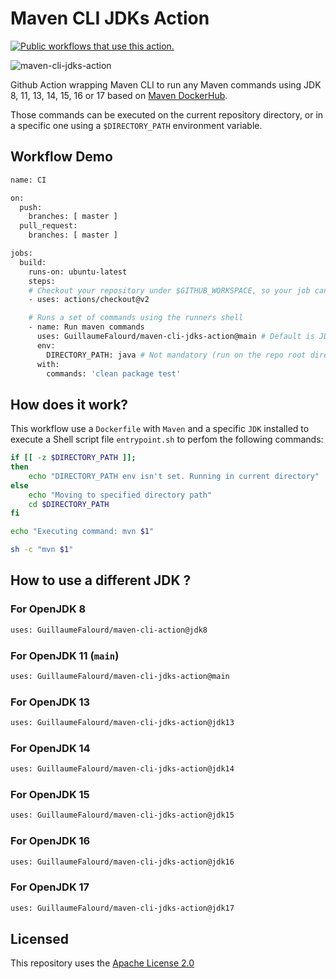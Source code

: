 # Maven CLI JDKs Action

<a href="https://github.com/search?q=GuillaumeFalourd+maven-cli-jdks-action+path%3A.github%2Fworkflows+language%3AYAML&type=code" target="_blank" title="Public workflows that use this action."><img src="https://img.shields.io/endpoint?url=https%3A%2F%2Fapi-git-master.endbug.vercel.app%2Fapi%2Fgithub-actions%2Fused-by%3Faction%3DGuillaumeFalourd%2Fmaven-cli-jdks-action%26badge%3Dtrue" alt="Public workflows that use this action."></a>

![maven-cli-jdks-action](https://user-images.githubusercontent.com/22433243/116424068-999f4c00-a817-11eb-84ab-3733a2686e0a.png)

Github Action wrapping Maven CLI to run any Maven commands using JDK 8, 11, 13, 14, 15, 16 or 17 based on [Maven DockerHub](https://hub.docker.com/_/maven).

Those commands can be executed on the current repository directory, or in a specific one using a `$DIRECTORY_PATH` environment variable.

## Workflow Demo

```bash
name: CI

on:
  push:
    branches: [ master ]
  pull_request:
    branches: [ master ]

jobs:
  build:
    runs-on: ubuntu-latest
    steps:
    # Checkout your repository under $GITHUB_WORKSPACE, so your job can access your directories and files
    - uses: actions/checkout@v2

    # Runs a set of commands using the runners shell
    - name: Run maven commands
      uses: GuillaumeFalourd/maven-cli-jdks-action@main # Default is JDK 11
      env:
        DIRECTORY_PATH: java # Not mandatory (run on the repo root directory if not informed)
      with:
        commands: 'clean package test'
```

## How does it work?

This workflow use a `Dockerfile` with `Maven` and a specific `JDK` installed to execute a Shell script file `entrypoint.sh` to perfom the following commands:

```bash
if [[ -z $DIRECTORY_PATH ]]; 
then
    echo "DIRECTORY_PATH env isn't set. Running in current directory"
else
    echo "Moving to specified directory path"
    cd $DIRECTORY_PATH
fi

echo "Executing command: mvn $1"

sh -c "mvn $1"
```

## How to use a different JDK ?

### For OpenJDK 8

```bash
uses: GuillaumeFalourd/maven-cli-action@jdk8
```

### For OpenJDK 11 (`main`)

```bash
uses: GuillaumeFalourd/maven-cli-jdks-action@main
```

### For OpenJDK 13

```bash
uses: GuillaumeFalourd/maven-cli-jdks-action@jdk13
```

### For OpenJDK 14

```bash
uses: GuillaumeFalourd/maven-cli-jdks-action@jdk14
```

### For OpenJDK 15

```bash
uses: GuillaumeFalourd/maven-cli-jdks-action@jdk15
```

### For OpenJDK 16

```bash
uses: GuillaumeFalourd/maven-cli-jdks-action@jdk16
```

### For OpenJDK 17

```bash
uses: GuillaumeFalourd/maven-cli-jdks-action@jdk17
```

## Licensed

This repository uses the [Apache License 2.0](https://github.com/GuillaumeFalourd/maven-cli-jdks-action/blob/main/LICENSE)

